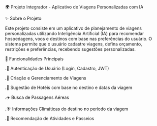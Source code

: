 🌍 Projeto Integrador - Aplicativo de Viagens Personalizadas com IA

✨ Sobre o Projeto

Este projeto consiste em um aplicativo de planejamento de viagens personalizadas utilizando Inteligência Artificial (IA) para recomendar hospedagens, voos e destinos com base nas preferências do usuário. O sistema permite que o usuário cadastre viagens, defina orçamento, restrições e preferências, recebendo sugestões personalizadas.

🌟 Funcionalidades Principais

.👤 Autenticação de Usuário (Login, Cadastro, JWT)

.📝 Criação e Gerenciamento de Viagens

.🏨 Sugestão de Hotéis com base no destino e datas da viagem

.✈️ Busca de Passagens Aéreas

.☀️ Informações Climáticas do destino no período da viagem

.🤖 Recomendação de Atividades e Passeios

